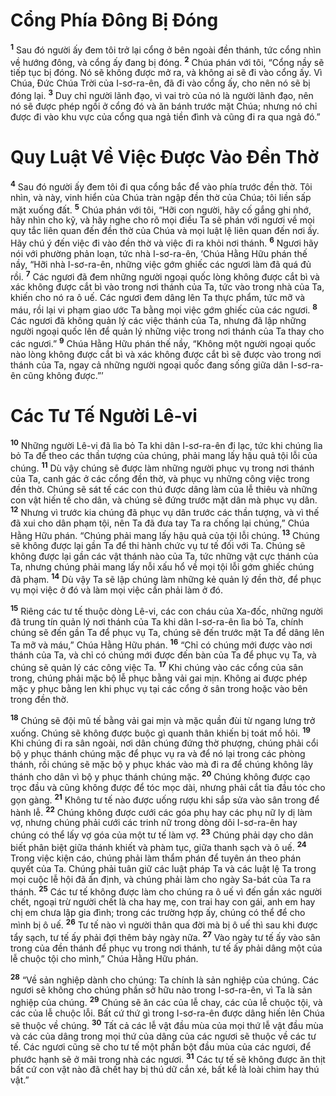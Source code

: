 # Cổng Phía Ðông Bị Ðóng

<sup><b>1</b></sup> Sau đó người ấy đem tôi trở lại cổng ở bên ngoài đền thánh, tức cổng nhìn về hướng đông, và cổng ấy đang bị đóng. <sup><b>2</b></sup> Chúa phán với tôi, “Cổng nầy sẽ tiếp tục bị đóng. Nó sẽ không được mở ra, và không ai sẽ đi vào cổng ấy. Vì Chúa, Ðức Chúa Trời của I-sơ-ra-ên, đã đi vào cổng ấy, cho nên nó sẽ bị đóng lại. <sup><b>3</b></sup> Duy chỉ người lãnh đạo, vì vai trò của nó là người lãnh đạo, nên nó sẽ được phép ngồi ở cổng đó và ăn bánh trước mặt Chúa; nhưng nó chỉ được đi vào khu vực của cổng qua ngả tiền đình và cũng đi ra qua ngả đó.”

# Quy Luật Về Việc Ðược Vào Ðền Thờ

<sup><b>4</b></sup> Sau đó người ấy đem tôi đi qua cổng bắc để vào phía trước đền thờ. Tôi nhìn, và này, vinh hiển của Chúa tràn ngập đền thờ của Chúa; tôi liền sấp mặt xuống đất. <sup><b>5</b></sup> Chúa phán với tôi, “Hỡi con người, hãy cố gắng ghi nhớ, hãy nhìn cho kỹ, và hãy nghe cho rõ mọi điều Ta sẽ phán với ngươi về mọi quy tắc liên quan đến đền thờ của Chúa và mọi luật lệ liên quan đến nơi ấy. Hãy chú ý đến việc đi vào đền thờ và việc đi ra khỏi nơi thánh. <sup><b>6</b></sup> Ngươi hãy nói với phường phản loạn, tức nhà I-sơ-ra-ên, ‘Chúa Hằng Hữu phán thế nầy, “Hỡi nhà I-sơ-ra-ên, những việc gớm ghiếc các ngươi làm đã quá đủ rồi. <sup><b>7</b></sup> Các ngươi đã đem những người ngoại quốc lòng không được cắt bì và xác không được cắt bì vào trong nơi thánh của Ta, tức vào trong nhà của Ta, khiến cho nó ra ô uế. Các ngươi đem dâng lên Ta thực phẩm, tức mỡ và máu, rồi lại vi phạm giao ước Ta bằng mọi việc gớm ghiếc của các ngươi. <sup><b>8</b></sup> Các ngươi đã không quản lý các việc thánh của Ta, nhưng đã lập những người ngoại quốc lên để quản lý những việc trong nơi thánh của Ta thay cho các ngươi.” <sup><b>9</b></sup> Chúa Hằng Hữu phán thế nầy, “Không một người ngoại quốc nào lòng không được cắt bì và xác không được cắt bì sẽ được vào trong nơi thánh của Ta, ngay cả những người ngoại quốc đang sống giữa dân I-sơ-ra-ên cũng không được.”’

# Các Tư Tế Người Lê-vi

<sup><b>10</b></sup> Những người Lê-vi đã lìa bỏ Ta khi dân I-sơ-ra-ên đi lạc, tức khi chúng lìa bỏ Ta để theo các thần tượng của chúng, phải mang lấy hậu quả tội lỗi của chúng. <sup><b>11</b></sup> Dù vậy chúng sẽ được làm những người phục vụ trong nơi thánh của Ta, canh gác ở các cổng đền thờ, và phục vụ những công việc trong đền thờ. Chúng sẽ sát tế các con thú được dâng làm của lễ thiêu và những con vật hiến tế cho dân, và chúng sẽ đứng trước mặt dân mà phục vụ dân. <sup><b>12</b></sup> Nhưng vì trước kia chúng đã phục vụ dân trước các thần tượng, và vì thế đã xui cho dân phạm tội, nên Ta đã đưa tay Ta ra chống lại chúng,” Chúa Hằng Hữu phán. “Chúng phải mang lấy hậu quả của tội lỗi chúng. <sup><b>13</b></sup> Chúng sẽ không được lại gần Ta để thi hành chức vụ tư tế đối với Ta. Chúng sẽ không được lại gần các vật thánh nào của Ta, tức những vật cực thánh của Ta, nhưng chúng phải mang lấy nỗi xấu hổ về mọi tội lỗi gớm ghiếc chúng đã phạm. <sup><b>14</b></sup> Dù vậy Ta sẽ lập chúng làm những kẻ quản lý đền thờ, để phục vụ mọi việc ở đó và làm mọi việc cần phải làm ở đó.

<sup><b>15</b></sup> Riêng các tư tế thuộc dòng Lê-vi, các con cháu của Xa-đốc, những người đã trung tín quản lý nơi thánh của Ta khi dân I-sơ-ra-ên lìa bỏ Ta, chính chúng sẽ đến gần Ta để phục vụ Ta, chúng sẽ đến trước mặt Ta để dâng lên Ta mỡ và máu,” Chúa Hằng Hữu phán. <sup><b>16</b></sup> “Chỉ có chúng mới được vào nơi thánh của Ta, và chỉ có chúng mới được đến bàn của Ta để phục vụ Ta, và chúng sẽ quản lý các công việc Ta. <sup><b>17</b></sup> Khi chúng vào các cổng của sân trong, chúng phải mặc bộ lễ phục bằng vải gai mịn. Không ai được phép mặc y phục bằng len khi phục vụ tại các cổng ở sân trong hoặc vào bên trong đền thờ.

<sup><b>18</b></sup> Chúng sẽ đội mũ tế bằng vải gai mịn và mặc quần đùi từ ngang lưng trở xuống. Chúng sẽ không được buộc gì quanh thân khiến bị toát mồ hôi. <sup><b>19</b></sup> Khi chúng đi ra sân ngoài, nơi dân chúng đứng thờ phượng, chúng phải cổi bộ y phục thánh chúng mặc để phục vụ ra và để nó lại trong các phòng thánh, rồi chúng sẽ mặc bộ y phục khác vào mà đi ra để chúng không lây thánh cho dân vì bộ y phục thánh chúng mặc. <sup><b>20</b></sup> Chúng không được cạo trọc đầu và cũng không được để tóc mọc dài, nhưng phải cắt tỉa đầu tóc cho gọn gàng. <sup><b>21</b></sup> Không tư tế nào được uống rượu khi sắp sửa vào sân trong để hành lễ. <sup><b>22</b></sup> Chúng không được cưới các góa phụ hay các phụ nữ ly dị làm vợ, nhưng chúng phải cưới các trinh nữ trong dòng dõi I-sơ-ra-ên hay chúng có thể lấy vợ góa của một tư tế làm vợ. <sup><b>23</b></sup> Chúng phải dạy cho dân biết phân biệt giữa thánh khiết và phàm tục, giữa thanh sạch và ô uế. <sup><b>24</b></sup> Trong việc kiện cáo, chúng phải làm thẩm phán để tuyên án theo phán quyết của Ta. Chúng phải tuân giữ các luật pháp Ta và các luật lệ Ta trong mọi cuộc lễ hội đã ấn định, và chúng phải làm cho ngày Sa-bát của Ta ra thánh. <sup><b>25</b></sup> Các tư tế không được làm cho chúng ra ô uế vì đến gần xác người chết, ngoại trừ người chết là cha hay mẹ, con trai hay con gái, anh em hay chị em chưa lập gia đình; trong các trường hợp ấy, chúng có thể để cho mình bị ô uế. <sup><b>26</b></sup> Tư tế nào vì người thân qua đời mà bị ô uế thì sau khi được tẩy sạch, tư tế ấy phải đợi thêm bảy ngày nữa. <sup><b>27</b></sup> Vào ngày tư tế ấy vào sân trong của đền thánh để phục vụ trong nơi thánh, tư tế ấy phải dâng một của lễ chuộc tội cho mình,” Chúa Hằng Hữu phán.

<sup><b>28</b></sup> “Về sản nghiệp dành cho chúng: Ta chính là sản nghiệp của chúng. Các ngươi sẽ không cho chúng phần sở hữu nào trong I-sơ-ra-ên, vì Ta là sản nghiệp của chúng. <sup><b>29</b></sup> Chúng sẽ ăn các của lễ chay, các của lễ chuộc tội, và các của lễ chuộc lỗi. Bất cứ thứ gì trong I-sơ-ra-ên được dâng hiến lên Chúa sẽ thuộc về chúng. <sup><b>30</b></sup> Tất cả các lễ vật đầu mùa của mọi thứ lễ vật đầu mùa và các của dâng trong mọi thứ của dâng của các ngươi sẽ thuộc về các tư tế. Các ngươi cũng sẽ cho tư tế một phần bột đầu mùa của các ngươi, để phước hạnh sẽ ở mãi trong nhà các ngươi. <sup><b>31</b></sup> Các tư tế sẽ không được ăn thịt bất cứ con vật nào đã chết hay bị thú dữ cắn xé, bất kể là loài chim hay thú vật.”
